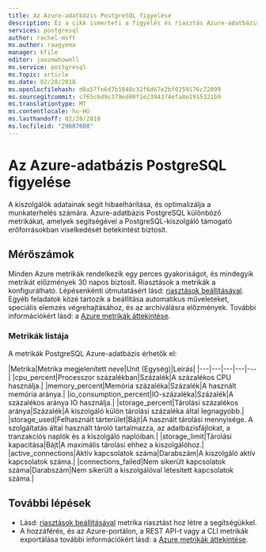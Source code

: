 ```yaml
---
title: Az Azure-adatbázis PostgreSQL figyelése
description: Ez a cikk ismerteti a figyelés és riasztás Azure-adatbázis PostgreSQL, beleértve a CPU, a tároló és a kapcsolat statisztika metrikáit.
services: postgresql
author: rachel-msft
ms.author: raagyema
manager: kfile
editor: jasonwhowell
ms.service: postgresql
ms.topic: article
ms.date: 02/28/2018
ms.openlocfilehash: d0a57fe6d7b1040c32f6d67e2bf0259176c72099
ms.sourcegitcommit: c765cbd9c379ed00f1e2394374efa8e1915321b9
ms.translationtype: MT
ms.contentlocale: hu-HU
ms.lasthandoff: 02/28/2018
ms.locfileid: "29687608"
---
```

# <a name="monitoring-in-azure-database-for-postgresql"></a>Az Azure-adatbázis PostgreSQL figyelése
A kiszolgálók adatainak segít hibaelhárítása, és optimalizálja a munkaterhelés számára. Azure-adatbázis PostgreSQL különböző metrikákat, amelyek segítségével a PostgreSQL-kiszolgáló támogató erőforrásokban viselkedését betekintést biztosít. 

## <a name="metrics"></a>Mérőszámok
Minden Azure metrikák rendelkezik egy perces gyakoriságot, és mindegyik metrikát előzmények 30 napos biztosít. Riasztások a metrikák a konfigurálható. Lépésenkénti útmutatásért lásd: [riasztások beállításával](howto-alert-on-metric.md). Egyéb feladatok közé tartozik a beállítása automatikus műveleteket, speciális elemzés végrehajtásához, és az archiválásra előzmények. További információkért lásd: a [Azure metrikák áttekintése](../monitoring-and-diagnostics/monitoring-overview-metrics.md).

### <a name="list-of-metrics"></a>Metrikák listája
A metrikák PostgreSQL Azure-adatbázis érhetők el:

|Metrika|Metrika megjelenített neve|Unit (Egység)|Leírás|
|---|---|---|---|---|
|cpu_percent|Processzor százalékban|Százalék|A százalékos CPU használja.|
|memory_percent|Memória százaléka|Százalék|A használt memória aránya.|
|io_consumption_percent|IO-százaléka|Százalék|A százalékos aránya IO használja.|
|storage_percent|Tárolási százalékos aránya|Százalék|A kiszolgáló külön tárolási százaléka által legnagyobb.|
|storage_used|Felhasznált tárterület|Bájt|A használt tárolási mennyisége. A szolgáltatás által használt tároló tartalmazza, az adatbázisfájlokat, a tranzakciós naplók és a kiszolgáló naplóiban.|
|storage_limit|Tárolási kapacitása|Bájt|A maximális tárolási ehhez a kiszolgálóhoz.|
|active_connections|Aktív kapcsolatok száma|Darabszám|A kiszolgáló aktív kapcsolatok száma.|
|connections_failed|Nem sikerült kapcsolatok száma|Darabszám|Nem sikerült a kiszolgálóval létesített kapcsolatok száma.|


## <a name="next-steps"></a>További lépések
- Lásd: [riasztások beállításával](howto-alert-on-metric.md) metrika riasztást hoz létre a segítségükkel.
- A hozzáférés, és az Azure-portálon, a REST API-t vagy a CLI metrikák exportálása további információkért lásd: a [Azure metrikák áttekintése](../monitoring-and-diagnostics/monitoring-overview-metrics.md).
